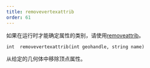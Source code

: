 ```yaml
---
title: removevertexattrib
order: 61
---
```


如果在运行时才能确定属性的类别，请使用[removeattrib](../geometry/removeattrib "从几何体中移除属性或属性组")。

`int  removevertexattrib(int geohandle, string name)`

从给定的几何体中移除顶点属性。
